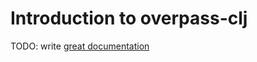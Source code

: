 # Introduction to overpass-clj

TODO: write [great documentation](http://jacobian.org/writing/what-to-write/)
